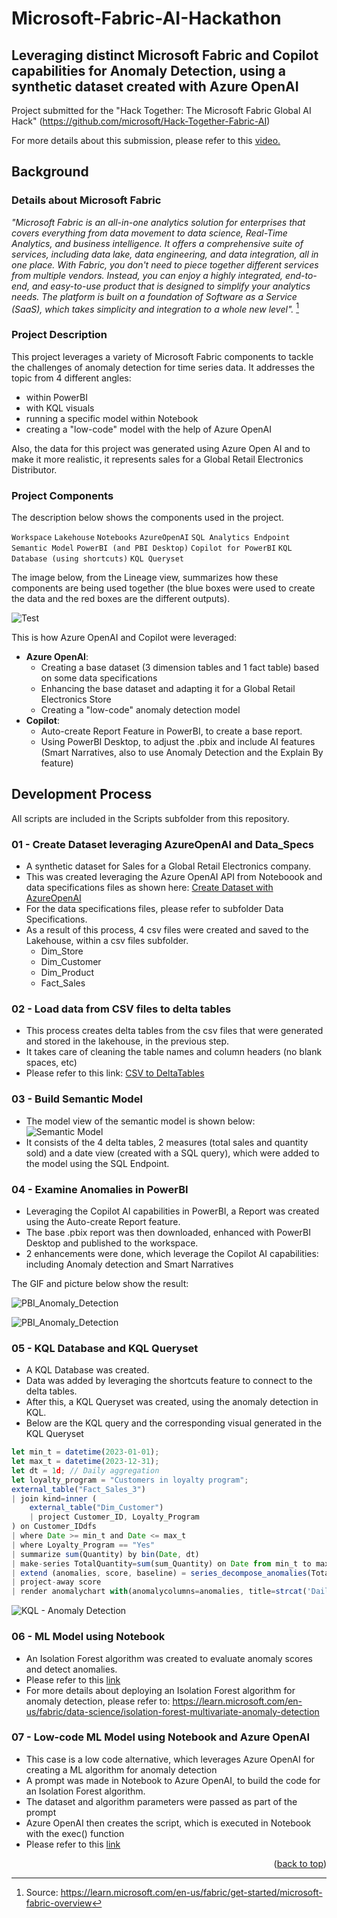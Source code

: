 # Microsoft-Fabric-AI-Hackathon
<!-- ABOUT THE PROJECT -->
## Leveraging distinct Microsoft Fabric and Copilot capabilities for Anomaly Detection, using a synthetic dataset created with Azure OpenAI

Project submitted for the "Hack Together: The Microsoft Fabric Global AI Hack" (https://github.com/microsoft/Hack-Together-Fabric-AI)

For more details about this submission, please refer to this [video.](https://vimeo.com/919018366)


## **Background**

### Details about Microsoft Fabric

*"Microsoft Fabric is an all-in-one analytics solution for enterprises that covers everything from data movement to data science, Real-Time Analytics, and business intelligence. It offers a comprehensive suite of services, including data lake, data engineering, and data integration, all in one place. With Fabric, you don't need to piece together different services from multiple vendors. Instead, you can enjoy a highly integrated, end-to-end, and easy-to-use product that is designed to simplify your analytics needs. The platform is built on a foundation of Software as a Service (SaaS), which takes simplicity and integration to a whole new level".* [^1]

[^1]: Source: https://learn.microsoft.com/en-us/fabric/get-started/microsoft-fabric-overview

### Project Description

This project leverages a variety of Microsoft Fabric components to tackle the challenges of anomaly detection for time series data. It addresses the topic from 4 different angles: 
- within PowerBI
- with KQL visuals
- running a specific model within Notebook
- creating a "low-code" model with the help of Azure OpenAI

Also, the data for this project was generated using Azure Open AI and to make it more realistic, it represents sales for a Global Retail Electronics Distributor. 

### Project Components

The description below shows the components used in the project.

`Workspace` `Lakehouse` `Notebooks` `AzureOpenAI` 
`SQL Analytics Endpoint` `Semantic Model` `PowerBI (and PBI Desktop)` `Copilot for PowerBI`
`KQL Database (using shortcuts)` `KQL Queryset`

The image below, from the Lineage view, summarizes how these components are being used together (the blue boxes were used to create the data and the red boxes are the different outputs).

![Test](images/Description.png)

This is how Azure OpenAI and Copilot were leveraged:
- **Azure OpenAI**:
	- Creating a base dataset (3 dimension tables and 1 fact table) based on some data specifications
	- Enhancing the base dataset and adapting it for a Global Retail Electronics Store
	- Creating a "low-code" anomaly detection model
- **Copilot**:
	- Auto-create Report Feature in PowerBI, to create a base report.
	- Using PowerBI Desktop, to adjust the .pbix and include AI features (Smart Narratives, also to use Anomaly Detection and the Explain By feature)

## **Development Process**
All scripts are included in the Scripts subfolder from this repository.

### 01 - Create Dataset leveraging AzureOpenAI and Data_Specs
- A synthetic dataset for Sales for a Global Retail Electronics company.
- This was created leveraging the Azure OpenAI API from Noteboook and data specifications files as shown here: [Create Dataset with AzureOpenAI](Scripts/Create_Dataset_Azure_OpenAI.ipynb)
- For the data specifications files, please refer to subfolder Data Specifications.
- As a result of this process, 4 csv files were created and saved to the Lakehouse, within a csv files subfolder.
	- Dim_Store
	- Dim_Customer
	- Dim_Product
	- Fact_Sales

### 02 - Load data from CSV files to delta tables
- This process creates delta tables from the csv files that were generated and stored in the lakehouse, in the previous step. 
- It takes care of cleaning the table names and column headers (no blank spaces, etc)
- Please refer to this link: [CSV to DeltaTables](Scripts/CSV_to_DeltaTables.ipynb)

### 03 - Build Semantic Model
- The model view of the semantic model is shown below: ![Semantic Model](images/Semantic_Model.png)
- It consists of the 4 delta tables, 2 measures (total sales and quantity sold) and a date view (created with a SQL query), which were added to the model using the SQL Endpoint. 

### 04 - Examine Anomalies in PowerBI
- Leveraging the Copilot AI capabilities in PowerBI, a Report was created using the Auto-create Report feature.
- The base .pbix report was then downloaded, enhanced with PowerBI Desktop and published to the workspace.
- 2 enhancements were done, which leverage the Copilot AI capabilities: including Anomaly detection and Smart Narratives

The GIF and picture below show the result:

![PBI_Anomaly_Detection](Gifs/PBI_Anomaly_Detection.gif)


![PBI_Anomaly_Detection](images/PBI_Anomaly_Detection.png)

### 05 - KQL Database and KQL Queryset
- A KQL Database was created.
- Data was added by leveraging the shortcuts feature to connect to the delta tables.
- After this, a KQL Queryset was created, using the anomaly detection in KQL.
- Below are the KQL query and the corresponding visual generated in the KQL Queryset

```js
let min_t = datetime(2023-01-01);
let max_t = datetime(2023-12-31);
let dt = 1d; // Daily aggregation
let loyalty_program = "Customers in loyalty program";
external_table("Fact_Sales_3")
| join kind=inner (
    external_table("Dim_Customer")
    | project Customer_ID, Loyalty_Program
) on Customer_IDdfs
| where Date >= min_t and Date <= max_t
| where Loyalty_Program == "Yes"
| summarize sum(Quantity) by bin(Date, dt)
| make-series TotalQuantity=sum(sum_Quantity) on Date from min_t to max_t step dt
| extend (anomalies, score, baseline) = series_decompose_anomalies(TotalQuantity, 1.5, -1, 'linefit')
| project-away score
| render anomalychart with(anomalycolumns=anomalies, title=strcat('Daily Units Sold and Anomalies for ', loyalty_program));
```
![KQL - Anomaly Detection](images/KQL_AnomalyDetection.png)


### 06 - ML Model using Notebook
- An Isolation Forest algorithm was created to evaluate anomaly scores and detect anomalies.
- Please refer to this [link](Scripts/Notebook_Anomaly_Detection.ipynb)
- For more details about deploying an Isolation Forest algorithm for anomaly detection, please refer to: https://learn.microsoft.com/en-us/fabric/data-science/isolation-forest-multivariate-anomaly-detection

### 07 - Low-code ML Model using Notebook and Azure OpenAI
- This case is a low code alternative, which leverages Azure OpenAI for creating a ML algorithm for anomaly detection
- A prompt was made in Notebook to Azure OpenAI, to build the code for an Isolation Forest algorithm.
- The dataset and algorithm parameters were passed as part of the prompt
- Azure OpenAI then creates the script, which is executed in Notebook with the exec() function
- Please refer to this [link](Scripts/Anomaly_Detection_using_Azure_OpenAI.ipynb)

<p align="right">(<a href="#readme-top">back to top</a>)</p>
